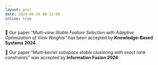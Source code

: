 ```yaml
---
layout: post
date: 2024-06-26 06:11:00
inline: true
---
```


:tada: Our paper <em>"Multi-view Stable Feature Selection with Adaptive Optimization of View Weights"</em> has been accepted by <b>Knowledge-Based Systems 2024</b>.  

:tada: Our paper <em>"Multi-kernel subspace stable clustering with exact rank constraints"</em> was accepted by <b>Information Fusion 2024</b>.
